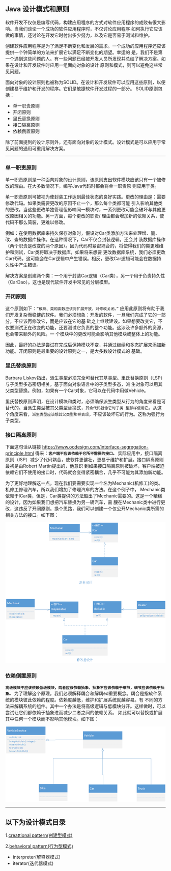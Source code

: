 ## Java 设计模式和原则
软件开发不仅仅是编写代码，构建应用程序的方式对软件应用程序的成败有很大影响。当我们谈论一个成功的软件应用程序时，不仅讨论应用程序
如何执行它应该做的事情，还讨论在开发它时付出多少努力，以及它是否易于测试和维护。

创建软件应用程序是为了满足不断变化和发展的需求。一个成功的应用程序还应该提供一个钟简单的方法来扩展它以满足不断变化的期望。幸运的
是，我们不是第一个遇到这些问题的人。有一些问题已经被开发人员所发现并总结了解决方案。如果在设计和开发软件时应用一组面向对象的设计
原则和模式，则可以避免这些常见问题。

面向对象的设计原则也被称为SOLID。在设计和开发软件可以应用这些原则，以便创建易于维护和开发的程序。它们是敏捷软件开发过程的一部分。
SOLID原则包括：
- 单一职责原则
- 开闭原则
- 里氏替换原则
- 接口隔离原则
- 依赖倒置原则

除了前面提到的设计原则外，还有面向对象的设计模式。设计模式是可以应用于常见问题的通用可重用解决方案。

---
### 单一职责原则
单一职责原则是一种面向对象的设计原则，该原则支出软件模块应该只有一个被修改的理由。在大多数情况下，编写Java代码时都会将单一职责原
则应用于类。

单一职责原则可被视为使封装工作达到最佳状态的良好实践。更改的理由是：需要修改代码。如果类需要更改的原因不止一个，那么每个类都可能
引入影响其他类的更改。当这些更改单独管理但影响同一模块时，一系列更改可能会破坏与其他更改原因相关的功能。另一方面，每个更改的职责/
理由都会增加新的依赖关系，使代码不那么简装，更难以修改。

例如：在使用数据库来持久保存对象时，假设对Car类添加方法来处理增、删、改、查的数据库操作。在这种情况下，Car不仅会封装逻辑，还会封
装数据库操作（两个职责是改变的两个原因）。因为代码时紧密耦合的，将使得我们的类更难维护和测试，Car类将取决于数据库，如果将来想要
更改数据库系统，我们必须更改Car代码，这可能会在Car逻辑中产生错误。相反，更改Car逻辑可能会在数据持久性中产生错误。

解决方案是创建两个类：一个用于封装Car逻辑（Car类），另一个用于负责持久性（CarDao）。这也是现代软件开发中常见的分层模型。

### 开闭原则
这个原则如下：```“模块、类和函数应该对扩展开放，对修改关闭。”```
应用此原则将有助于我们开发复杂而稳健的软件。我们必须想象：开发的软件，一旦我们完成了它的一部分，不应该再修改它，而是应该在它的基
础之上继续建设。如果想要改变它，不仅要测试正在改变的功能，还要测试它负责的整个功能。这涉及许多额外的资源，也会带来额外的风险。一
个模块中的更改可能会影响其他模块或整体上的功能。

因此，最好的办法是尝试在完成后保持模块不变，并通过继续和多态扩展来添加新功能。开闭原则是最重要的设计原则之一，是大多数设计模式的
基础。

### 里氏替换原则
Barbara Liskov指出，派生类型必须完全可替代其基类型。里氏替换原则（LSP）与子类型多态密切相关。基于面向对象语言中的子类型多态，派
生对象可以用其父类型替换。例如，如果有一个Car对象，它可以在代码中用做Vehicle。

里氏替换原则声明，在设计模块和类时，必须确保派生类型从行为的角度来看是可替代的。当派生类型被其父类型替换式，`其余代码就像它时子类
型那样使用它`。从这个角度来看，`派生类型应该想其父类型那样表现`，不应该破坏它的行为。这称为强行为子类型。

### 接口隔离原则
下面这句话从链接 https://www.oodesign.com/interface-segregation-principle.html 得来：**`客户端不应该依赖于它所不需要的接口。`**
实际应用中，接口隔离原则（ISP）减少了代码耦合，使软件更健壮，更易于维护和扩展。接口隔离原则最初是由Robert Martin提出的，他意识
到如果接口隔离原则被破坏，客户端被迫依赖它们不使用的接口时，代码就会变得紧密耦合，几乎不可能为其添加新功能。

为了更好地理解这一点，现在我们要需要实现一个名为Mechanic(机修工)的类。机修工修理汽车，所以我们增加了修理汽车的方法。在这个例子中，
Mechanic类依赖于ICar类，但是，Car类提供的方法超出了Mechanic需要的。这是一个糟糕的设计，因为如果我们想把汽车替换为另一辆汽车，需
腰在Mechanic类中进行更改，这违反了开闭原则。换个思路，我们可以创建一个仅公开Mechanic类所需的相关方法的接口。如下图：

![接口隔离原则](/src/main/resources/image/basics/knowledge/1-9.png) 

### 依赖倒置原则
**`高级模块不应该依赖低级模块，两者应该依赖抽象。抽象不应该依赖于细节，细节应该依赖于抽象。`**
为了理解这个原理，我们必须解释耦合和解耦ed重要概念。耦合是指软件系统的模块彼此依赖的程度。依赖度越低，维护和扩展系统就越容易。有
不同的方法来解耦系统的组件。其中一个办法是将高级逻辑与低模块分开。这样做时，可以尝试让它们都依赖于抽象进而减少二者之间的依赖关系。
如此就可以替换或扩展其中任何一个模块而不影响其他模块。如下图：

![依赖倒置原则](/src/main/resources/image/basics/knowledge/1-10.png)


---
## 以下为设计模式目录
1.[creattional pattern(创建型模式)](creattionalpattern/5.Creattional%20Pattern.md)


2.[behavioral pattern(行为型模式)](behavioralpattern/6.Behavioral%20Pattern.md)
 - interpreter(解释器模式)
 - iterator(迭代器模式) 